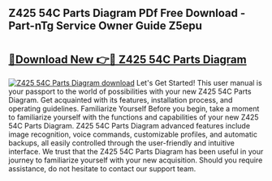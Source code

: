 ## Z425 54C Parts Diagram PDf Free Download - Part-nTg Service Owner Guide Z5epu

# <h2><a href="http://dfhstm.blite.top/?on=Z425+54C+Parts+Diagram">🔗Download New 👉🔴 Z425 54C Parts Diagram</a></h2>

[![Z425 54C Parts Diagram download](https://i.imgur.com/lujVjoI.png)](http://dfhstm.blite.top/?on=Z425+54C+Parts+Diagram)
Let's Get Started! This user manual is your passport to the world of possibilities with your new Z425 54C Parts Diagram. Get acquainted with its features, installation process, and operating guidelines. Familiarize Yourself Before you begin, take a moment to familiarize yourself with the functions and capabilities of your new Z425 54C Parts Diagram. Z425 54C Parts Diagram advanced features include image recognition, voice commands, customizable profiles, and automatic backups, all easily controlled through the user-friendly and intuitive interface. We trust that the Z425 54C Parts Diagram has been useful in your journey to familiarize yourself with your new acquisition. Should you require assistance, do not hesitate to contact our support team.
